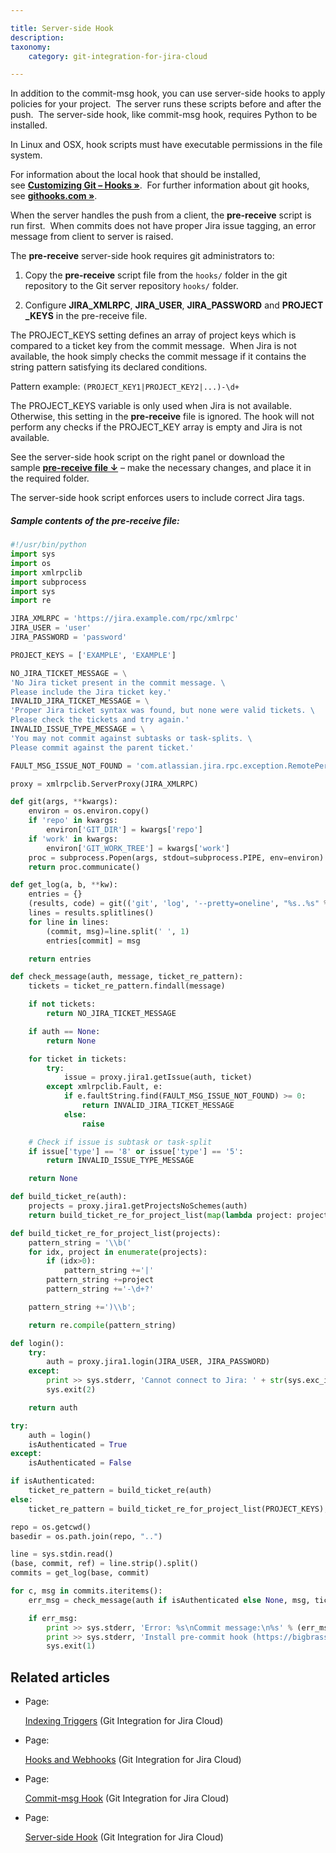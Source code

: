 ```yaml
---

title: Server-side Hook
description:
taxonomy:
    category: git-integration-for-jira-cloud

---
```

In addition to the commit-msg hook, you can use server-side hooks to apply policies for your project.  The server runs these scripts before and after the push.  The server-side hook, like commit-msg hook, requires Python to be installed.

In Linux and OSX, hook scripts must have executable permissions in the file system.

For information about the local hook that should be installed, see [**Customizing Git – Hooks »**](http://git-scm.com/book/ch7-3.html).  For further information about git hooks, see [**githooks.com »**](http://githooks.com/).

When the server handles the push from a client, the **pre-receive** script is run first.  When commits does not have proper Jira issue tagging, an error message from client to server is raised.

The **pre-receive** server-side hook requires git administrators to:

1.  Copy the **pre-receive** script file from the `hooks/` folder in the git repository to the Git server repository `hooks/` folder.

2.  Configure **JIRA\_XMLRPC**, **JIRA\_USER**, **JIRA\_PASSWORD** and **PROJECT\_KEYS** in the pre-receive file.


The PROJECT\_KEYS setting defines an array of project keys which is compared to a ticket key from the commit message.  When Jira is not available, the hook simply checks the commit message if it contains the string pattern satisfying its declared conditions.

Pattern example: `(PROJECT_KEY1|PROJECT_KEY2|...)-\d+`

The PROJECT\_KEYS variable is only used when Jira is not available. Otherwise, this setting in the **pre-receive** file is ignored. The hook will not perform any checks if the PROJECT\_KEY array is empty and Jira is not available.

See the server-side hook script on the right panel or download the sample [**pre-receive file ↓**](https://bigbrassband.com/files/pre-receive.zip) – make the necessary changes, and place it in the required folder.

The server-side hook script enforces users to include correct Jira tags.

##### **Sample contents of the pre-receive file:**

```py
#!/usr/bin/python
import sys
import os
import xmlrpclib
import subprocess
import sys
import re

JIRA_XMLRPC = 'https://jira.example.com/rpc/xmlrpc'
JIRA_USER = 'user'
JIRA_PASSWORD = 'password'

PROJECT_KEYS = ['EXAMPLE', 'EXAMPLE']

NO_JIRA_TICKET_MESSAGE = \
'No Jira ticket present in the commit message. \
Please include the Jira ticket key.'
INVALID_JIRA_TICKET_MESSAGE = \
'Proper Jira ticket syntax was found, but none were valid tickets. \
Please check the tickets and try again.'
INVALID_ISSUE_TYPE_MESSAGE = \
'You may not commit against subtasks or task-splits. \
Please commit against the parent ticket.'

FAULT_MSG_ISSUE_NOT_FOUND = 'com.atlassian.jira.rpc.exception.RemotePermissionException'

proxy = xmlrpclib.ServerProxy(JIRA_XMLRPC)

def git(args, **kwargs):
    environ = os.environ.copy()
    if 'repo' in kwargs:
        environ['GIT_DIR'] = kwargs['repo']
    if 'work' in kwargs:
        environ['GIT_WORK_TREE'] = kwargs['work']
    proc = subprocess.Popen(args, stdout=subprocess.PIPE, env=environ)
    return proc.communicate()

def get_log(a, b, **kw):
    entries = {}
    (results, code) = git(('git', 'log', '--pretty=oneline', "%s..%s" % (a, b)), **kw)
    lines = results.splitlines()
    for line in lines:
        (commit, msg)=line.split(' ', 1)
        entries[commit] = msg

    return entries

def check_message(auth, message, ticket_re_pattern):
    tickets = ticket_re_pattern.findall(message)

    if not tickets:
        return NO_JIRA_TICKET_MESSAGE

    if auth == None:
        return None

    for ticket in tickets:
        try:
            issue = proxy.jira1.getIssue(auth, ticket)
        except xmlrpclib.Fault, e:
            if e.faultString.find(FAULT_MSG_ISSUE_NOT_FOUND) >= 0:
                return INVALID_JIRA_TICKET_MESSAGE
            else:
                raise

    # Check if issue is subtask or task-split
    if issue['type'] == '8' or issue['type'] == '5':
        return INVALID_ISSUE_TYPE_MESSAGE

    return None

def build_ticket_re(auth):
    projects = proxy.jira1.getProjectsNoSchemes(auth)
    return build_ticket_re_for_project_list(map(lambda project: project['key'], projects));

def build_ticket_re_for_project_list(projects):
    pattern_string = '\\b('
    for idx, project in enumerate(projects):
        if (idx>0):
            pattern_string +='|'
        pattern_string +=project
        pattern_string +='-\d+?'

    pattern_string +=')\\b';

    return re.compile(pattern_string)

def login():
    try:
        auth = proxy.jira1.login(JIRA_USER, JIRA_PASSWORD)
    except:
        print >> sys.stderr, 'Cannot connect to Jira: ' + str(sys.exc_info()[1])
        sys.exit(2)

    return auth

try:
    auth = login()
    isAuthenticated = True
except:
    isAuthenticated = False

if isAuthenticated:
    ticket_re_pattern = build_ticket_re(auth)
else:
    ticket_re_pattern = build_ticket_re_for_project_list(PROJECT_KEYS);

repo = os.getcwd()
basedir = os.path.join(repo, "..")

line = sys.stdin.read()
(base, commit, ref) = line.strip().split()
commits = get_log(base, commit)

for c, msg in commits.iteritems():
    err_msg = check_message(auth if isAuthenticated else None, msg, ticket_re_pattern)

    if err_msg:
        print >> sys.stderr, 'Error: %s\nCommit message:\n%s' % (err_msg, msg)
        print >> sys.stderr, 'Install pre-commit hook (https://bigbrassband.com/api-doc.html#cmhook) to run this check at the commit time'
        sys.exit(1)
```



## Related articles

*   Page:

    [Indexing Triggers](/git-integration-for-jira-cloud/Indexing-Triggers) (Git Integration for Jira Cloud)

*   Page:

    [Hooks and Webhooks](/wiki/spaces/GITCLOUD/pages/179011589/Hooks+and+Webhooks) (Git Integration for Jira Cloud)

*   Page:

    [Commit-msg Hook](/wiki/spaces/GITCLOUD/pages/179011603/Commit-msg+Hook) (Git Integration for Jira Cloud)

*   Page:

    [Server-side Hook](/wiki/spaces/GITCLOUD/pages/179044399/Server-side+Hook) (Git Integration for Jira Cloud)